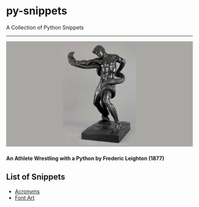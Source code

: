 # py-snippets
A Collection of Python Snippets
<hr/>

<div align="center">
  <img src="imgs/athlete-python.png" alt="An Athlete Wrestling with a Python"/>
</div>

#### An Athlete Wrestling with a Python by Frederic Leighton (1877)

## List of Snippets


- [Acronyms](https://github.com/pauloferrti/py-snippets/blob/main/acronyms.py)
- [Font Art](https://github.com/pauloferrti/py-snippets/blob/main/font-art.py)
